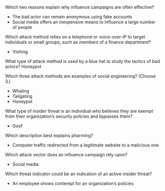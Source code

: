Which two reasons explain why influence campaigns are often effective?  
- The bad actor can remain anonymous using fake accounts  
- Social media offers an inexpensive means to influence a large number of people  

Which attack method relies on a telephone or voice-over-IP to target individuals or small groups,
such as members of a finance department?  
- Vishing

What type of attack method is used by a blue hat to study the tactics of bad actors?
Honeypot

Which three attack methods are examples of social engineering? (Choose 3.)  
- Whaling
- Tailgating
- Honeypot

What type of insider threat is an individual who believes they are exempt from their
organization’s security policies and bypasses them?  
- Goof

Which description best explains pharming?  
- Computer traffic redirected from a legitimate website to a malicious one

Which attack vector does an influence campaign rely upon?  
- Social media

Which threat indicator could be an indication of an active insider threat?  
- An employee shows contempt for an organization’s policies

















